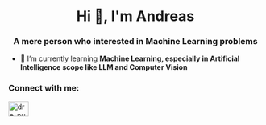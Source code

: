 <h1 align="center">Hi 👋, I'm Andreas</h1>
<h3 align="center">A mere person who interested in Machine Learning problems</h3>

- 🌱 I’m currently learning **Machine Learning, especially in Artificial Intelligence scope like LLM and Computer Vision**

<h3 align="left">Connect with me:</h3>
<p align="left">
<a href="https://instagram.com/dre_purba" target="blank"><img align="center" src="https://raw.githubusercontent.com/rahuldkjain/github-profile-readme-generator/master/src/images/icons/Social/instagram.svg" alt="dre_purba" height="30" width="40" /></a>
</p>
